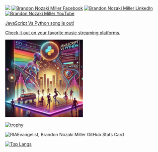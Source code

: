 ![](https://komarev.com/ghpvc/?username=RIAEvangelist&style=for-the-badge&color=ff69b4) [![Brandon Nozaki Miller Facebook](https://img.shields.io/badge/Facebook-1877F2?style=for-the-badge&logo=facebook&logoColor=white)](https://www.facebook.com/RIAEvangelist) [![Brandon Nozaki Miller LinkedIn](https://img.shields.io/badge/LinkedIn-0077B5?style=for-the-badge&logo=linkedin&logoColor=white)](https://www.linkedin.com/in/turtlesallthewaydown/) [![Brandon Nozaki Miller YouTube](https://img.shields.io/badge/YouTube-FF0000?style=for-the-badge&logo=youtube&logoColor=white)](https://www.youtube.com/brandonnozakimiller) 

<a href='https://artists.landr.com/055855493170'>
<p>JavaScript Vs Python song is out!</p>
<p>Check it out on your favorite music streaming platforms.</p>
<img src="https://github.com/RIAEvangelist/RIAEvangelist/blob/main/EP-Cover-transformed.jpg" alt="Javascript vs Python Cover Art" width="250" height="250"></a>


[![trophy](https://github-profile-trophy.vercel.app/?username=riaevangelist&theme=onedark&column=5)](https://github.com/ryo-ma/github-profile-trophy)

![RIAEvangelist, Brandon Nozaki Miller GitHub Stats Card](https://github-readme-stats.vercel.app/api?username=riaevangelist&show_icons=true&theme=radical)

[![Top Langs](https://github-readme-stats.vercel.app/api/top-langs/?username=riaevangelist&layout=compact&theme=radical)](https://github.com/anuraghazra/github-readme-stats)
